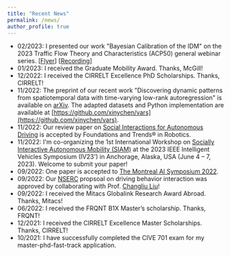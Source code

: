 ```yaml
---
title: "Recent News"
permalink: /news/
author_profile: true
---
```


* 02/2023: I presented our work "Bayesian Calibration of the IDM" on the 2023 Traffic Flow Theory and
  Characteristics (ACP50) general webinar
  series. [[Flyer](../_talks/230217_Chengyuan_Zhang_Flyer.pdf)] [[Recording](https://youtu.be/GIqcL6I7MsU)]
* 01/2023: I received the Graduate Mobility Award. Thanks, McGill!
* 12/2022: I received the CIRRELT Excellence PhD Scholarships. Thanks, CIRRELT!
* 11/2022:  The preprint of our recent work "Discovering dynamic patterns from spatiotemporal data with time-varying
  low-rank autoregression" is available on [arXiv](https://arxiv.org/abs/2211.15482). The adapted datasets and Python
  implementation are available at [https://github.com/xinychen/vars](https://github.com/xinychen/vars).
* 11/2022: Our review paper
  on [Social Interactions for Autonomous Driving](https://www.nowpublishers.com/article/Details/ROB-078) is accepted by
  Foundations and Trends® in Robotics.
* 11/2022: I'm co-organizing the 1st International Workshop
  on [Socially Interactive Autonomous Mobility (SIAM)](https://interactive-driving.github.io/) at the
  2023 IEEE Intelligent Vehicles Symposium (IV23') in Anchorage, Alaska, USA (June 4 – 7, 2023). Welcome to submit your
  paper!
* 09/2022: One paper is accepted to [The Montreal AI Symposium 2022](http://montrealaisymposium.com/).
* 09/2022: Our [NSERC](https://www.nserc-crsng.gc.ca/innovate-innover/alliance-alliance/index_eng.asp) propsoal on
  driving behavior interaction was approved by collaborating with Prof. [Changliu Liu](http://icontrol.ri.cmu.edu/)!
* 09/2022: I received the Mitacs Globalink Research Award Abroad. Thanks, Mitacs!
* 06/2022: I received the FRQNT B1X Master’s scholarship. Thanks, FRQNT!
* 12/2021: I received the CIRRELT Excellence Master Scholarships. Thanks, CIRRELT!
* 10/2021: I have successfully completed the CIVE 701 exam for my master-phd-fast-track application.